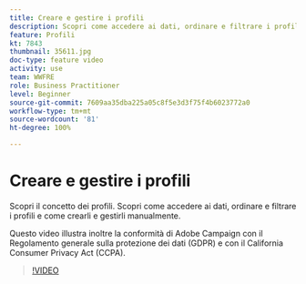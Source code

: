 ```yaml
---
title: Creare e gestire i profili
description: Scopri come accedere ai dati, ordinare e filtrare i profili e come crearli e gestirli manualmente. Comprendere la conformità con il Regolamento generale sulla protezione dei dati (RGPD) e il California Consumer Privacy Act (CCPA).
feature: Profili
kt: 7843
thumbnail: 35611.jpg
doc-type: feature video
activity: use
team: WWFRE
role: Business Practitioner
level: Beginner
source-git-commit: 7609aa35dba225a05c8f5e3d3f75f4b6023772a0
workflow-type: tm+mt
source-wordcount: '81'
ht-degree: 100%

---
```


# Creare e gestire i profili

Scopri il concetto dei profili. Scopri come accedere ai dati, ordinare e filtrare i profili e come crearli e gestirli manualmente.

Questo video illustra inoltre la conformità di Adobe Campaign con il Regolamento generale sulla protezione dei dati (GDPR) e con il California Consumer Privacy Act (CCPA).

>[!VIDEO](https://video.tv.adobe.com/v/35611?quality=12)
